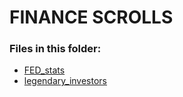 <!-- C:\Users\razer\Desktop\walkerrh.github.io\SCROLLS_FOLDER\FINANCE\FINANCE_SCROLLS.md -->

# FINANCE SCROLLS



### Files in this folder:
- [FED_stats](/SCROLLS_FOLDER/FINANCE/FED_stats.html)
- [legendary_investors](/SCROLLS_FOLDER/FINANCE/legendary_investors.html)
